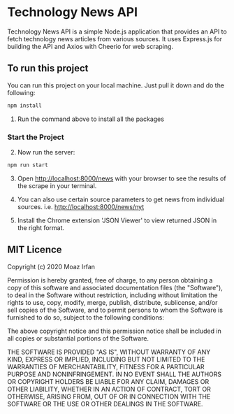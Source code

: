 # Technology News API

Technology News API is a simple Node.js application that provides an API to fetch technology news articles from various sources. It uses Express.js for building the API and Axios with Cheerio for web scraping.

## To run this project

You can run this project on your local machine. Just pull it down and do the following:

```bash
npm install
```

1. Run the command above to install all the packages

### Start the Project

2. Now run the server:

```bash
npm run start
```

3. Open [http://localhost:8000/news](http://localhost:8000/news) with your browser to see the results of the scrape in your terminal.

4. You can also use certain source parameters to get news from individual sources. i.e. [http://localhost:8000/news/nyt](http://localhost:8000/news/nyt)

5. Install the Chrome extension 'JSON Viewer' to view returned JSON in the right format.  

## MIT Licence

Copyright (c) 2020 Moaz Irfan

Permission is hereby granted, free of charge, to any person obtaining a copy
of this software and associated documentation files (the "Software"), to deal
in the Software without restriction, including without limitation the rights
to use, copy, modify, merge, publish, distribute, sublicense, and/or sell
copies of the Software, and to permit persons to whom the Software is
furnished to do so, subject to the following conditions:

The above copyright notice and this permission notice shall be included in all
copies or substantial portions of the Software.

THE SOFTWARE IS PROVIDED "AS IS", WITHOUT WARRANTY OF ANY KIND, EXPRESS OR
IMPLIED, INCLUDING BUT NOT LIMITED TO THE WARRANTIES OF MERCHANTABILITY,
FITNESS FOR A PARTICULAR PURPOSE AND NONINFRINGEMENT. IN NO EVENT SHALL THE
AUTHORS OR COPYRIGHT HOLDERS BE LIABLE FOR ANY CLAIM, DAMAGES OR OTHER
LIABILITY, WHETHER IN AN ACTION OF CONTRACT, TORT OR OTHERWISE, ARISING FROM,
OUT OF OR IN CONNECTION WITH THE SOFTWARE OR THE USE OR OTHER DEALINGS IN THE
SOFTWARE.
